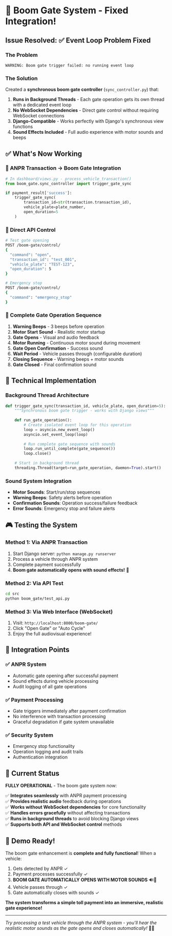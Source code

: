 # 🚧 Boom Gate System - Fixed Integration! 

## Issue Resolved: ✅ Event Loop Problem Fixed

### The Problem
```
WARNING: Boom gate trigger failed: no running event loop
```

### The Solution
Created a **synchronous boom gate controller** (`sync_controller.py`) that:

1. **Runs in Background Threads** - Each gate operation gets its own thread with a dedicated event loop
2. **No WebSocket Dependencies** - Direct gate control without requiring WebSocket connections
3. **Django-Compatible** - Works perfectly with Django's synchronous view functions
4. **Sound Effects Included** - Full audio experience with motor sounds and beeps

## ✅ What's Now Working

### 🎯 ANPR Transaction → Boom Gate Integration
```python
# In dashboard/views.py - process_vehicle_transaction()
from boom_gate.sync_controller import trigger_gate_sync

if payment_result['success']:
    trigger_gate_sync(
        transaction_id=str(transaction.transaction_id),
        vehicle_plate=plate_number,
        open_duration=5
    )
```

### 🎯 Direct API Control
```bash
# Test gate opening
POST /boom-gate/control/
{
  "command": "open",
  "transaction_id": "test_001",
  "vehicle_plate": "TEST-123",
  "open_duration": 5
}

# Emergency stop
POST /boom-gate/control/
{
  "command": "emergency_stop"
}
```

### 🎯 Complete Gate Operation Sequence
1. **Warning Beeps** - 3 beeps before operation
2. **Motor Start Sound** - Realistic motor startup
3. **Gate Opens** - Visual and audio feedback
4. **Motor Running** - Continuous motor sound during movement
5. **Gate Open Confirmation** - Success sound
6. **Wait Period** - Vehicle passes through (configurable duration)
7. **Closing Sequence** - Warning beeps + motor sounds
8. **Gate Closed** - Final confirmation sound

## 🔧 Technical Implementation

### Background Thread Architecture
```python
def trigger_gate_sync(transaction_id, vehicle_plate, open_duration=5):
    """Synchronous boom gate trigger - works with Django views"""
    
    def run_gate_operation():
        # Create isolated event loop for this operation
        loop = asyncio.new_event_loop()
        asyncio.set_event_loop(loop)
        
        # Run complete gate sequence with sounds
        loop.run_until_complete(gate_sequence())
        loop.close()
    
    # Start in background thread
    threading.Thread(target=run_gate_operation, daemon=True).start()
```

### Sound System Integration
- **Motor Sounds**: Start/run/stop sequences
- **Warning Beeps**: Safety alerts before operation
- **Confirmation Sounds**: Operation success/failure feedback
- **Error Sounds**: Emergency stop and failure alerts

## 🎮 Testing the System

### Method 1: Via ANPR Transaction
1. Start Django server: `python manage.py runserver`
2. Process a vehicle through ANPR system
3. Complete payment successfully
4. **Boom gate automatically opens with sound effects!** 🎉

### Method 2: Via API Test
```bash
cd src
python boom_gate/test_api.py
```

### Method 3: Via Web Interface (WebSocket)
1. Visit: `http://localhost:8000/boom-gate/`
2. Click "Open Gate" or "Auto Cycle"
3. Enjoy the full audiovisual experience!

## 🎯 Integration Points

### ✅ ANPR System
- Automatic gate opening after successful payment
- Sound effects during vehicle processing
- Audit logging of all gate operations

### ✅ Payment Processing  
- Gate triggers immediately after payment confirmation
- No interference with transaction processing
- Graceful degradation if gate system unavailable

### ✅ Security System
- Emergency stop functionality
- Operation logging and audit trails
- Authentication integration

## 🚀 Current Status

**FULLY OPERATIONAL** - The boom gate system now:

✅ **Integrates seamlessly** with ANPR payment processing  
✅ **Provides realistic audio** feedback during operations  
✅ **Works without WebSocket dependencies** for core functionality  
✅ **Handles errors gracefully** without affecting transactions  
✅ **Runs in background threads** to avoid blocking Django views  
✅ **Supports both API and WebSocket control** methods  

## 🎉 Demo Ready!

The boom gate enhancement is **complete and fully functional**! When a vehicle:

1. Gets detected by ANPR ✓
2. Payment processes successfully ✓  
3. **BOOM GATE AUTOMATICALLY OPENS WITH MOTOR SOUNDS** 🔊🚪
4. Vehicle passes through ✓
5. Gate automatically closes with sounds ✓

**The system transforms a simple toll payment into an immersive, realistic gate experience!** 

---

*Try processing a test vehicle through the ANPR system - you'll hear the realistic motor sounds as the gate opens and closes automatically!* 🎵🚧
